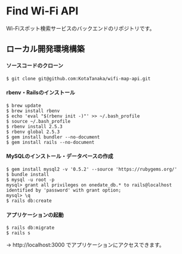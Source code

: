 # Find Wi-Fi API
Wi-Fiスポット検索サービスのバックエンドのリポジトリです。

## ローカル開発環境構築
#### ソースコードのクローン

```
$ git clone git@github.com:KotaTanaka/wifi-map-api.git
```

#### rbenv・Railsのインストール

```
$ brew update
$ brew install rbenv
$ echo 'eval "$(rbenv init -)"' >> ~/.bash_profile
$ source ~/.bash_profile
$ rbenv install 2.5.3
$ rbenv global 2.5.3
$ gem install bundler --no-document
$ gem install rails --no-document
```

#### MySQLのインストール・データベースの作成

```
$ gem install mysql2 -v '0.5.2' --source 'https://rubygems.org/'
$ bundle install
$ mysql -u root -p
mysql> grant all privileges on onedate_db.* to rails@localhost identified by 'password' with grant option;
mysql> \q
$ rails db:create
```

#### アプリケーションの起動

```
$ rails db:migrate
$ rails s
```

→ http://localhost:3000 でアプリケーションにアクセスできます。

